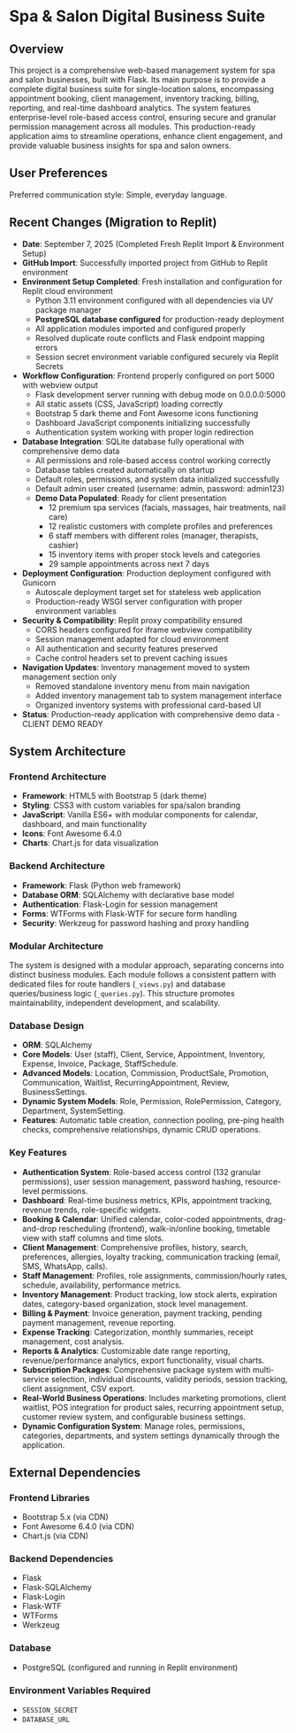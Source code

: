 # Spa & Salon Digital Business Suite

## Overview
This project is a comprehensive web-based management system for spa and salon businesses, built with Flask. Its main purpose is to provide a complete digital business suite for single-location salons, encompassing appointment booking, client management, inventory tracking, billing, reporting, and real-time dashboard analytics. The system features enterprise-level role-based access control, ensuring secure and granular permission management across all modules. This production-ready application aims to streamline operations, enhance client engagement, and provide valuable business insights for spa and salon owners.

## User Preferences
Preferred communication style: Simple, everyday language.

## Recent Changes (Migration to Replit)
- **Date**: September 7, 2025 (Completed Fresh Replit Import & Environment Setup)
- **GitHub Import**: Successfully imported project from GitHub to Replit environment
- **Environment Setup Completed**: Fresh installation and configuration for Replit cloud environment
  - Python 3.11 environment configured with all dependencies via UV package manager
  - **PostgreSQL database configured** for production-ready deployment
  - All application modules imported and configured properly
  - Resolved duplicate route conflicts and Flask endpoint mapping errors
  - Session secret environment variable configured securely via Replit Secrets
- **Workflow Configuration**: Frontend properly configured on port 5000 with webview output
  - Flask development server running with debug mode on 0.0.0.0:5000
  - All static assets (CSS, JavaScript) loading correctly
  - Bootstrap 5 dark theme and Font Awesome icons functioning
  - Dashboard JavaScript components initializing successfully
  - Authentication system working with proper login redirection
- **Database Integration**: SQLite database fully operational with comprehensive demo data
  - All permissions and role-based access control working correctly
  - Database tables created automatically on startup
  - Default roles, permissions, and system data initialized successfully
  - Default admin user created (username: admin, password: admin123)
  - **Demo Data Populated**: Ready for client presentation
    - 12 premium spa services (facials, massages, hair treatments, nail care)
    - 12 realistic customers with complete profiles and preferences
    - 6 staff members with different roles (manager, therapists, cashier)
    - 15 inventory items with proper stock levels and categories
    - 29 sample appointments across next 7 days
- **Deployment Configuration**: Production deployment configured with Gunicorn
  - Autoscale deployment target set for stateless web application
  - Production-ready WSGI server configuration with proper environment variables
- **Security & Compatibility**: Replit proxy compatibility ensured
  - CORS headers configured for iframe webview compatibility
  - Session management adapted for cloud environment
  - All authentication and security features preserved
  - Cache control headers set to prevent caching issues
- **Navigation Updates**: Inventory management moved to system management section only
  - Removed standalone inventory menu from main navigation
  - Added inventory management tab to system management interface
  - Organized inventory systems with professional card-based UI
- **Status**: Production-ready application with comprehensive demo data - CLIENT DEMO READY

## System Architecture

### Frontend Architecture
- **Framework**: HTML5 with Bootstrap 5 (dark theme)
- **Styling**: CSS3 with custom variables for spa/salon branding
- **JavaScript**: Vanilla ES6+ with modular components for calendar, dashboard, and main functionality
- **Icons**: Font Awesome 6.4.0
- **Charts**: Chart.js for data visualization

### Backend Architecture
- **Framework**: Flask (Python web framework)
- **Database ORM**: SQLAlchemy with declarative base model
- **Authentication**: Flask-Login for session management
- **Forms**: WTForms with Flask-WTF for secure form handling
- **Security**: Werkzeug for password hashing and proxy handling

### Modular Architecture
The system is designed with a modular approach, separating concerns into distinct business modules. Each module follows a consistent pattern with dedicated files for route handlers (`_views.py`) and database queries/business logic (`_queries.py`). This structure promotes maintainability, independent development, and scalability.

### Database Design
- **ORM**: SQLAlchemy
- **Core Models**: User (staff), Client, Service, Appointment, Inventory, Expense, Invoice, Package, StaffSchedule.
- **Advanced Models**: Location, Commission, ProductSale, Promotion, Communication, Waitlist, RecurringAppointment, Review, BusinessSettings.
- **Dynamic System Models**: Role, Permission, RolePermission, Category, Department, SystemSetting.
- **Features**: Automatic table creation, connection pooling, pre-ping health checks, comprehensive relationships, dynamic CRUD operations.

### Key Features
- **Authentication System**: Role-based access control (132 granular permissions), user session management, password hashing, resource-level permissions.
- **Dashboard**: Real-time business metrics, KPIs, appointment tracking, revenue trends, role-specific widgets.
- **Booking & Calendar**: Unified calendar, color-coded appointments, drag-and-drop rescheduling (frontend), walk-in/online booking, timetable view with staff columns and time slots.
- **Client Management**: Comprehensive profiles, history, search, preferences, allergies, loyalty tracking, communication tracking (email, SMS, WhatsApp, calls).
- **Staff Management**: Profiles, role assignments, commission/hourly rates, schedule, availability, performance metrics.
- **Inventory Management**: Product tracking, low stock alerts, expiration dates, category-based organization, stock level management.
- **Billing & Payment**: Invoice generation, payment tracking, pending payment management, revenue reporting.
- **Expense Tracking**: Categorization, monthly summaries, receipt management, cost analysis.
- **Reports & Analytics**: Customizable date range reporting, revenue/performance analytics, export functionality, visual charts.
- **Subscription Packages**: Comprehensive package system with multi-service selection, individual discounts, validity periods, session tracking, client assignment, CSV export.
- **Real-World Business Operations**: Includes marketing promotions, client waitlist, POS integration for product sales, recurring appointment setup, customer review system, and configurable business settings.
- **Dynamic Configuration System**: Manage roles, permissions, categories, departments, and system settings dynamically through the application.

## External Dependencies

### Frontend Libraries
- Bootstrap 5.x (via CDN)
- Font Awesome 6.4.0 (via CDN)
- Chart.js (via CDN)

### Backend Dependencies
- Flask
- Flask-SQLAlchemy
- Flask-Login
- Flask-WTF
- WTForms
- Werkzeug

### Database
- PostgreSQL (configured and running in Replit environment)

### Environment Variables Required
- `SESSION_SECRET`
- `DATABASE_URL`